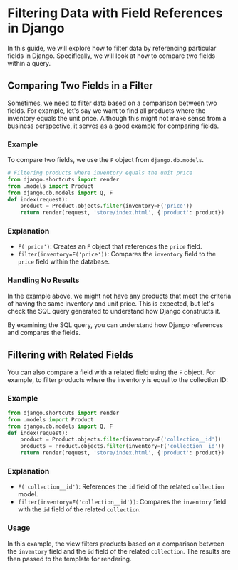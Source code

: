 # Filtering Data with Field References in Django

In this guide, we will explore how to filter data by referencing particular fields in Django. Specifically, we will look at how to compare two fields within a query.

## Comparing Two Fields in a Filter

Sometimes, we need to filter data based on a comparison between two fields. For example, let's say we want to find all products where the inventory equals the unit price. Although this might not make sense from a business perspective, it serves as a good example for comparing fields.

### Example

To compare two fields, we use the `F` object from `django.db.models`.

```python
# Filtering products where inventory equals the unit price
from django.shortcuts import render
from .models import Product
from django.db.models import Q, F
def index(request):
    product = Product.objects.filter(inventory=F('price'))
    return render(request, 'store/index.html', {'product': product})
```

### Explanation

- `F('price')`: Creates an `F` object that references the `price` field.
- `filter(inventory=F('price'))`: Compares the `inventory` field to the `price` field within the database.

### Handling No Results

In the example above, we might not have any products that meet the criteria of having the same inventory and unit price. This is expected, but let's check the SQL query generated to understand how Django constructs it.

By examining the SQL query, you can understand how Django references and compares the fields.


## Filtering with Related Fields

You can also compare a field with a related field using the `F` object. For example, to filter products where the inventory is equal to the collection ID:

### Example

```python
from django.shortcuts import render
from .models import Product
from django.db.models import Q, F
def index(request):
    product = Product.objects.filter(inventory=F('collection__id'))
    products = Product.objects.filter(inventory=F('collection__id'))
    return render(request, 'store/index.html', {'product': product})
```

### Explanation

- `F('collection__id')`: References the `id` field of the related `collection` model.
- `filter(inventory=F('collection__id'))`: Compares the `inventory` field with the `id` field of the related `collection`.

### Usage

In this example, the view filters products based on a comparison between the `inventory` field and the `id` field of the related `collection`. The results are then passed to the template for rendering.
